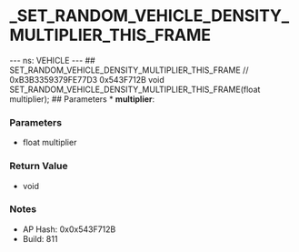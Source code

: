# _SET_RANDOM_VEHICLE_DENSITY_MULTIPLIER_THIS_FRAME

--- ns: VEHICLE --- ## SET_RANDOM_VEHICLE_DENSITY_MULTIPLIER_THIS_FRAME  // 0xB3B3359379FE77D3 0x543F712B void SET_RANDOM_VEHICLE_DENSITY_MULTIPLIER_THIS_FRAME(float multiplier);   ## Parameters * **multiplier**:

### Parameters
* float multiplier

### Return Value
* void

### Notes
* AP Hash: 0x0x543F712B
* Build: 811

